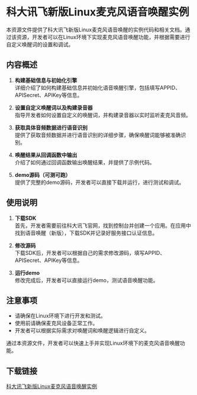 # 科大讯飞新版Linux麦克风语音唤醒实例

本资源文件提供了科大讯飞新版Linux麦克风语音唤醒的实例代码和相关文档。通过该资源，开发者可以在Linux环境下实现麦克风语音唤醒功能，并根据需要进行自定义唤醒词的设置和调试。

## 内容概述

1. **构建基础信息与初始化引擎**  
   详细介绍了如何构建基础信息并初始化语音唤醒引擎，包括填写APPID、APISecret、APIKey等信息。

2. **设置自定义唤醒词以及构建录音器**  
   指导开发者如何设置自定义的唤醒词，并构建录音器以实时监听麦克风音频。

3. **获取具体音频数据进行语音识别**  
   提供了获取音频数据并进行语音识别的详细步骤，确保唤醒词能够被准确识别。

4. **唤醒结果从回调函数中输出**  
   介绍了如何通过回调函数输出唤醒结果，并提供了示例代码。

5. **demo源码（可测可跑）**  
   提供了完整的demo源码，开发者可以直接下载并运行，进行测试和调试。

## 使用说明

1. **下载SDK**  
   首先，开发者需要前往科大讯飞官网，找到控制台并创建一个应用。在应用中找到语音唤醒（新版），下载SDK并记录好服务接口认证信息。

2. **修改源码**  
   下载SDK后，开发者可以根据自己的需求修改源码，填写APPID、APISecret、APIKey等信息。

3. **运行demo**  
   修改完成后，开发者可以直接运行demo，测试语音唤醒功能。

## 注意事项

- 请确保在Linux环境下进行开发和测试。
- 使用前请确保麦克风设备正常工作。
- 开发者可以根据实际需求对唤醒词和唤醒逻辑进行自定义。

通过本资源文件，开发者可以快速上手并实现Linux环境下的麦克风语音唤醒功能。

## 下载链接

[科大讯飞新版Linux麦克风语音唤醒实例](https://pan.quark.cn/s/59d51b83d751)